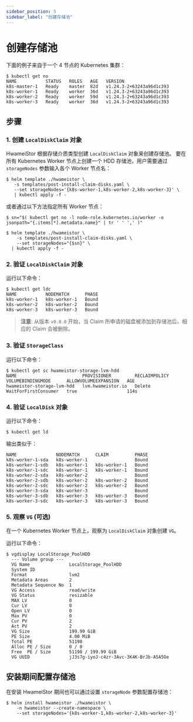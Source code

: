 ```yaml
---
sidebar_position: 5
sidebar_label: "创建存储池"
---
```


# 创建存储池

下面的例子来自于一个 4 节点的 Kubernetes 集群：

```console
$ kubectl get no
NAME           STATUS   ROLES   AGE   VERSION
k8s-master-1   Ready    master  82d   v1.24.3-2+63243a96d1c393
k8s-worker-1   Ready    worker  36d   v1.24.3-2+63243a96d1c393
k8s-worker-2   Ready    worker  59d   v1.24.3-2+63243a96d1c393
k8s-worker-3   Ready    worker  36d   v1.24.3-2+63243a96d1c393
```

## 步骤

### 1. 创建 `LocalDiskClaim` 对象

HwameiStor 根据存储介质类型创建 `LocalDiskClaim` 对象来创建存储池。
要在所有 Kubernetes Worker 节点上创建一个 HDD 存储池，用户需要通过 `storageNodes` 参数输入各个 Worker 节点名：

```console
$ helm template ./hwameistor \
   -s templates/post-install-claim-disks.yaml \
   --set storageNodes='{k8s-worker-1,k8s-worker-2,k8s-worker-3}' \
   | kubectl apply -f -
```

或者通过以下方法指定所有 Worker 节点：

```console
$ sn="$( kubectl get no -l node-role.kubernetes.io/worker -o jsonpath="{.items[*].metadata.name}" | tr ' ' ',' )"

$ helm template ./hwameistor \
    -s templates/post-install-claim-disks.yaml \
    --set storageNodes="{$sn}" \
  | kubectl apply -f -
```


### 2. 验证 `LocalDiskClaim` 对象

运行以下命令：

```console
$ kubectl get ldc
NAME           NODEMATCH      PHASE
k8s-worker-1   k8s-worker-1   Bound
k8s-worker-2   k8s-worker-2   Bound
k8s-worker-3   k8s-worker-3   Bound
```

>**注意**: 从版本 `v0.8.0` 开始，当 Claim 所申请的磁盘被添加到存储池后，相应的 Claim 会被删除。

### 3. 验证 `StorageClass`

运行以下命令：

```console
$ kubectl get sc hwameistor-storage-lvm-hdd
NAME                         PROVISIONER         RECLAIMPOLICY   VOLUMEBINDINGMODE      ALLOWVOLUMEEXPANSION   AGE
hwameistor-storage-lvm-hdd   lvm.hwameistor.io   Delete          WaitForFirstConsumer   true                   114s
```

### 4. 验证 `LocalDisk` 对象

运行以下命令：

```console
$ kubectl get ld
```

输出类似于：

```console
NAME               NODEMATCH      CLAIM          PHASE
k8s-worker-1-sda   k8s-worker-1                  Bound
k8s-worker-1-sdb   k8s-worker-1   k8s-worker-1   Bound
k8s-worker-1-sdc   k8s-worker-1   k8s-worker-1   Bound
k8s-worker-2-sda   k8s-worker-2                  Bound
k8s-worker-2-sdb   k8s-worker-2   k8s-worker-2   Bound
k8s-worker-2-sdc   k8s-worker-2   k8s-worker-2   Bound
k8s-worker-3-sda   k8s-worker-3                  Bound
k8s-worker-3-sdb   k8s-worker-3   k8s-worker-3   Bound
k8s-worker-3-sdc   k8s-worker-3   k8s-worker-3   Bound
```

### 5. 观察 `VG` (可选)

在一个 Kubernetes Worker 节点上，观察为 `LocalDiskClaim` 对象创建 `VG`。

运行以下命令：

```console
$ vgdisplay LocalStorage_PoolHDD
  --- Volume group ---
  VG Name               LocalStorage_PoolHDD
  System ID
  Format                lvm2
  Metadata Areas        2
  Metadata Sequence No  1
  VG Access             read/write
  VG Status             resizable
  MAX LV                0
  Cur LV                0
  Open LV               0
  Max PV                0
  Cur PV                2
  Act PV                2
  VG Size               199.99 GiB
  PE Size               4.00 MiB
  Total PE              51198
  Alloc PE / Size       0 / 0
  Free  PE / Size       51198 / 199.99 GiB
  VG UUID               jJ3s7g-iyoJ-c4zr-3Avc-3K4K-BrJb-A5A5Oe
```

## 安装期间配置存储池

在安装 HwameiStor 期间也可以通过设置 `storageNode` 参数配置存储池：

```console
$ helm install hwameistor ./hwameistor \
    -n hwameistor --create-namespace \
    --set storageNodes='{k8s-worker-1,k8s-worker-2,k8s-worker-3}'
```
